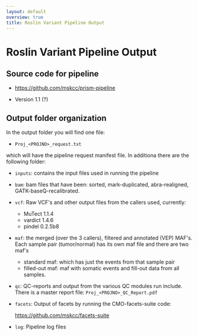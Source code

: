```yaml
---
layout: default
overview: true
title: Roslin Variant Pipeline Output
---
```


# Roslin Variant Pipeline Output

## Source code for pipeline

- https://github.com/mskcc/prism-pipeline

- Version 1.1 (?)

## Output folder organization

In the output folder you will find one file:

- `Proj_<PROJNO>_request.txt`

which will have the pipeline request manifest file. In additiona there are the following folder: 

- `inputs`: contains the input files used in running the pipeline

- `bam`: bam files that have been: sorted, mark-duplicated, abra-realigned, GATK-baseQ-recalibrated.

- `vcf`: Raw VCF's and other output files from the callers used, currently:

	- MuTect 1.1.4
	- vardict 1.4.6
	- pindel 0.2.5b8

- `maf`: the merged (over the 3 callers), filtered and annotated (VEP) MAF's. Each sample pair (tumor/normal) has its own maf file and there are two maf's

	- standard maf: which has just the events from that sample pair
	- filled-out maf: maf with somatic events and fill-out data from all samples. 

- `qc`: QC-reports and output from the various QC modules run include. There is a master report file: `Proj_<PROJNO>_QC_Report.pdf`
	
- `facets`: Output of facets by running the CMO-facets-suite code:

	https://github.com/mskcc/facets-suite

- `log`: Pipeline log files

